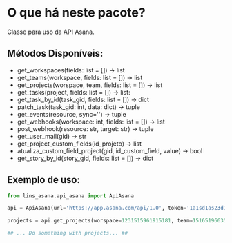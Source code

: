O que há neste pacote?
============

Classe para uso da API Asana.

Métodos Disponíveis:
------------

- get_workspaces(fields: list = []) -> list
- get_teams(workspace, fields: list = []) -> list
- get_projects(worspace, team, fields: list = []) -> list
- get_tasks(project, fields: list = []) -> list:
- get_task_by_id(task_gid, fields: list = []) -> dict
- patch_task(task_gid: int, data: dict) -> tuple
- get_events(resource, sync='') -> tuple
- get_webhooks(workspace: int, fields: list = []) -> list
- post_webhook(resource: str, target: str) -> tuple
- get_user_mail(gid) -> str
- get_project_custom_fields(id_projeto) -> list
- atualiza_custom_field_project(gid, id_custom_field, value) -> bool
- get_story_by_id(story_gid, fields: list = []) -> dict

Exemplo de uso:
------------
```python
from lins_asana.api_asana import ApiAsana

api = ApiAsana(url='https://app.asana.com/api/1.0', token='1a1sd1as23d1as56d15615')

projects = api.get_projects(worspace=1231515961915181, team=1516519663541896)

## ... Do something with projects... ##
```

